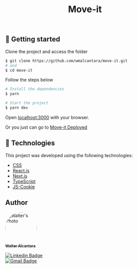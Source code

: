 <h1 align="center">
    Move-it
</h1>

</br>

## 🚀 Getting started

Clone the project and access the folder

```bash
$ git clone https://github.com/wmalcantara/move-it.git 
# and
$ cd move-it
```

Follow the steps below
```bash
# Install the dependencies
$ yarn

# Start the project
$ yarn dev
```

Open [localhost:3000](http://localhost:3000) with your browser.

Or you just can go to [Move-it Deployed](https://move-it-wmalcantara.vercel.app)


## 🧪 Technologies
This project was developed using the following technologies:

- [CSS](https://www.w3schools.com/Css/)
- [React.js](https://reactjs.org)
- [Next.js](https://nextjs.org/)
- [TypeScript](https://www.typescriptlang.org)
- [JS-Cookie](https://github.com/js-cookie/js-cookie)


## Author

<a href="https://www.linkedin.com/in/walteralcantara">
    <img style="border-radius: 50%;" src="https://avatars.githubusercontent.com/u/62845650?s=460&u=536d7505af5721e2227c1cce3fcce772a43107c0&v=4" width="100px;" alt="Walter's Photo"/>
    </br>
    <sub><b>Walter Alcantara</b></sub>
 </a>

[![Linkedin Badge](https://img.shields.io/badge/-Walter_Alcantara-blue?style=flat-square&logo=Linkedin&logoColor=white&link=https://www.linkedin.com/in/walteralcantara/)](https://www.linkedin.com/in/walteralcantara) </br>
[![Gmail Badge](https://img.shields.io/badge/-waltermalcantara@gmail.com-c14438?style=flat-square&logo=Gmail&logoColor=white&link=mailto:waltermalcantara@gmail.com)](mailto:waltermalcantara@gmail.com)
